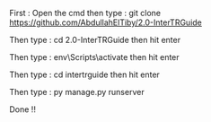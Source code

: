 First :
Open the cmd then type :
git clone https://github.com/AbdullahElTiby/2.0-InterTRGuide

Then type :
cd 2.0-InterTRGuide
then hit enter

Then type :
env\Scripts\activate
then hit enter

Then type :
cd intertrguide
then hit enter

Then type :
py manage.py runserver

Done !!
